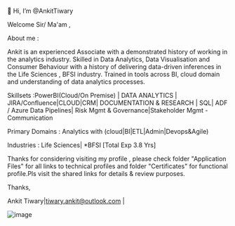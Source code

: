  👋 Hi, I’m @AnkitTiwary


Welcome Sir/ Ma'am ,
 
About me : 

Ankit is an experienced Associate with a demonstrated history of working in the analytics industry. Skilled in Data Analytics, Data Visualisation and Consumer Behaviour with a history of delivering data-driven inferences in the Life Sciences , BFSI industry. Trained in tools across BI, cloud domain and understanding of data analytics processes.

Skillsets :PowerBI(Cloud/On Premise) | DATA ANALYTICS | JIRA/Confluence|CLOUD|CRM| DOCUMENTATION & RESEARCH | 
           SQL| ADF / Azure Data Pipelines| Risk Mgmt & Governance|Stakeholder Mgmt - Communication

Primary Domains : Analytics with (cloud|BI|ETL|Admin|Devops&Agile) 

Industries : Life Sciences| *BFSI [Total Exp 3.8 Yrs]

Thanks for considering visiting my profile , please check folder "Application Files" for all links to technical profiles and folder "Certificates" for functional profile.Pls visit the shared links for details & review purposes.  

Thanks,

Ankit Tiwary|tiwary.ankit@outlook.com |

![image](https://user-images.githubusercontent.com/98974855/218161759-e302eb57-bca0-4c21-a663-c4ed03b6b588.png) 



<!---
AnkitTiwary/AnkitTiwary is a ✨ special ✨ repository because its `README.md` (this file) appears on your GitHub profile.
You can click the Preview link to take a look at your changes.
--->


